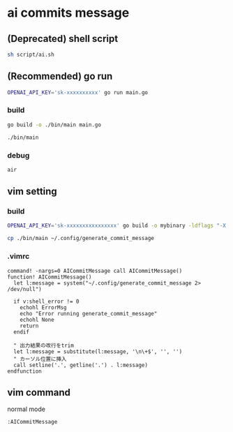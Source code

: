 # ai commits message
## (Deprecated) shell script
```bash
sh script/ai.sh
```

## (Recommended) go run
```bash
OPENAI_API_KEY='sk-xxxxxxxxxx' go run main.go
```
### build
```bash
go build -o ./bin/main main.go

./bin/main
```

### debug
```bash
air
```

## vim setting
### build
```bash
OPENAI_API_KEY='sk-xxxxxxxxxxxxxxxx' go build -o mybinary -ldflags "-X 'main.apiKey=$OPENAI_API_KEY'"

cp ./bin/main ~/.config/generate_commit_message
```

### .vimrc
```vim
command! -nargs=0 AICommitMessage call AICommitMessage()
function! AICommitMessage()
  let l:message = system("~/.config/generate_commit_message 2> /dev/null")

  if v:shell_error != 0
    echohl ErrorMsg
    echo "Error running generate_commit_message"
    echohl None
    return
  endif

  " 出力結果の改行をtrim
  let l:message = substitute(l:message, '\n\+$', '', '')
  " カーソル位置に挿入
  call setline('.', getline('.') . l:message)
endfunction
```

## vim command
normal mode
```vim
:AICommitMessage
```
